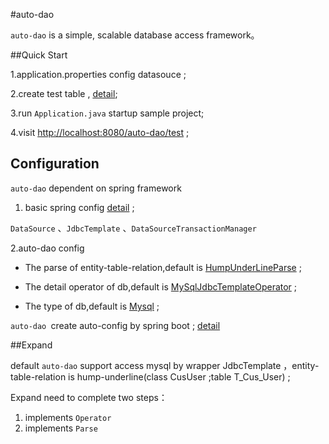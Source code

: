 #auto-dao


`auto-dao` is a simple, scalable database access framework。

##Quick Start

1.application.properties config datasouce ;

2.create test table , <a href='https://github.com/liaokailin/auto-dao/blob/master/src/test/resources/test.sql'>detail</a>;

3.run `Application.java` startup sample project;

4.visit <a href='http://localhost:8080/auto-dao/test'>http://localhost:8080/auto-dao/test</a> ;



##  Configuration

`auto-dao` dependent on spring framework

1. basic spring config  <a href='https://github.com/liaokailin/auto-dao/blob/master/src/main/java/com/enniu/cloud/common/po/config/ContextConfig.java'>detail</a> ;
 
 `DataSource` 、`JdbcTemplate` 、`DataSourceTransactionManager`


 
 2.auto-dao config
 	
 * The parse of entity-table-relation,default is <a href='https://github.com/liaokailin/auto-dao/blob/master/src/main/java/com/enniu/cloud/common/po/parse/HumpUnderLineParse.java'> HumpUnderLineParse</a> ;
 
 * The detail operator of db,default is <a href='https://github.com/liaokailin/auto-dao/blob/master/src/main/java/com/enniu/cloud/common/po/operator/MySqlJdbcTemplateOperator.java'>MySqlJdbcTemplateOperator</a> ;
 
 * The type of db,default is <a href='https://github.com/liaokailin/auto-dao/blob/master/src/main/java/com/enniu/cloud/common/po/mysql/Mysql.java'>Mysql</a> ;
  
`auto-dao `create auto-config by spring boot ;  <a href='https://github.com/liaokailin/auto-dao/blob/master/src/main/java/com/enniu/cloud/common/po/auto/POFactoryAutoConfig.java'>detail</a>

 

##Expand

default `auto-dao` support access mysql by wrapper JdbcTemplate ，entity-table-relation is  hump-underline(class CusUser ;table T_Cus_User) ;


Expand need to complete two steps：
1. implements `Operator`
2. implements `Parse`





 

